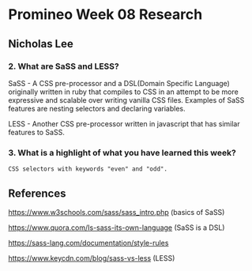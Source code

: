 # Promineo Week 08 Research

## Nicholas Lee

### 2. What are SaSS and LESS?

SaSS - A CSS pre-processor and a DSL(Domain Specific Language) originally written in ruby that compiles to CSS in an attempt to be more expressive and scalable over writing vanilla CSS files. Examples of SaSS features are nesting selectors and declaring variables.

LESS - Another CSS pre-processor written in javascript that has similar features to SaSS.

### 3. What is a highlight of what you have learned this week? 

    CSS selectors with keywords "even" and "odd".

## References

https://www.w3schools.com/sass/sass_intro.php (basics of SaSS)

https://www.quora.com/Is-sass-its-own-language (SaSS is a DSL)

https://sass-lang.com/documentation/style-rules

https://www.keycdn.com/blog/sass-vs-less (LESS)